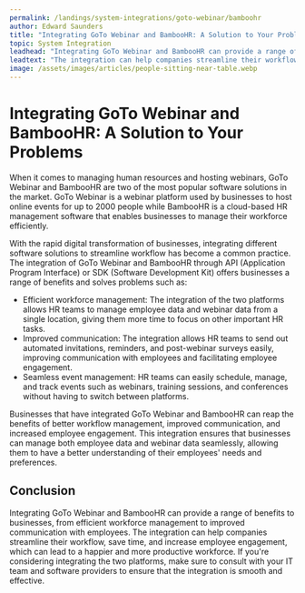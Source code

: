 ```yaml
---
permalink: /landings/system-integrations/goto-webinar/bamboohr
author: Edward Saunders
title: "Integrating GoTo Webinar and BambooHR: A Solution to Your Problems"
topic: System Integration
leadhead: "Integrating GoTo Webinar and BambooHR can provide a range of benefits to businesses, from efficient workforce management to improved communication with employees"
leadtext: "The integration can help companies streamline their workflow, save time, and increase employee engagement, which can lead to a happier and more productive workforce. If you're considering integrating the two platforms, make sure to consult with your IT team and software providers to ensure that the integration is smooth and effective."
image: /assets/images/articles/people-sitting-near-table.webp
---
```

<div class="arttext">
<h1>Integrating GoTo Webinar and BambooHR: A Solution to Your Problems</h1>
 
<p>When it comes to managing human resources and hosting webinars, GoTo Webinar and BambooHR are two of the most popular software solutions in the market. GoTo Webinar is a webinar platform used by businesses to host online events for up to 2000 people while BambooHR is a cloud-based HR management software that enables businesses to manage their workforce efficiently.</p>

<p>With the rapid digital transformation of businesses, integrating different software solutions to streamline workflow has become a common practice. The integration of GoTo Webinar and BambooHR through API (Application Program Interface) or SDK (Software Development Kit) offers businesses a range of benefits and solves problems such as:</p>

<ul>
  <li>Efficient workforce management: The integration of the two platforms allows HR teams to manage employee data and webinar data from a single location, giving them more time to focus on other important HR tasks.</li>
  <li>Improved communication: The integration allows HR teams to send out automated invitations, reminders, and post-webinar surveys easily, improving communication with employees and facilitating employee engagement.</li>
  <li>Seamless event management: HR teams can easily schedule, manage, and track events such as webinars, training sessions, and conferences without having to switch between platforms.</li>
</ul>

<p>Businesses that have integrated GoTo Webinar and BambooHR can reap the benefits of better workflow management, improved communication, and increased employee engagement. This integration ensures that businesses can manage both employee data and webinar data seamlessly, allowing them to have a better understanding of their employees' needs and preferences.</p>

<h2>Conclusion</h2>

<p>Integrating GoTo Webinar and BambooHR can provide a range of benefits to businesses, from efficient workforce management to improved communication with employees. The integration can help companies streamline their workflow, save time, and increase employee engagement, which can lead to a happier and more productive workforce. If you're considering integrating the two platforms, make sure to consult with your IT team and software providers to ensure that the integration is smooth and effective.</p>

</div>